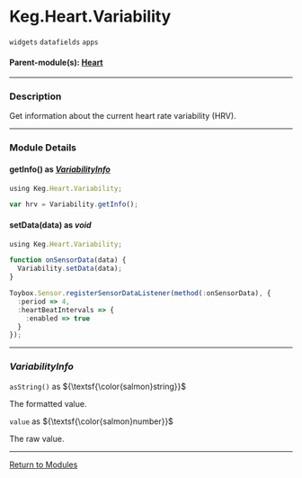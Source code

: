 # Keg.Heart.Variability

`widgets` `datafields` `apps`

#### Parent-module(s): [Heart](HEART.md)

***

### Description

Get information about the current heart rate variability (HRV).

***

### Module Details

#### getInfo() as _[VariabilityInfo](HEART.VARIABILITY.md#variabilityinfo)_

```js
using Keg.Heart.Variability;

var hrv = Variability.getInfo();
```

#### setData(data) as _void_

```js
using Keg.Heart.Variability;

function onSensorData(data) {
  Variability.setData(data);
}

Toybox.Sensor.registerSensorDataListener(method(:onSensorData), {
  :period => 4,
  :heartBeatIntervals => {
    :enabled => true
  }
});
```

***

### _VariabilityInfo_

`asString()` as ${\textsf{\color{salmon}string}}$

The formatted value.

`value` as ${\textsf{\color{salmon}number}}$

The raw value.

***

[Return to Modules](../MODULES.md)
